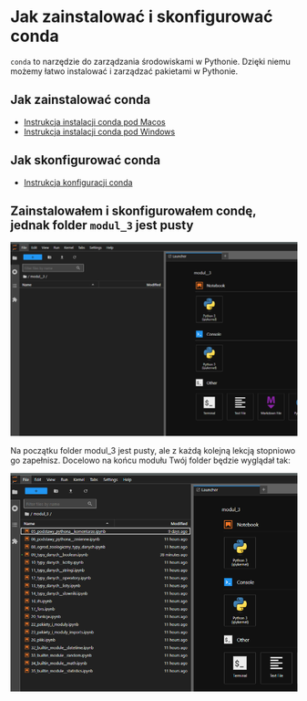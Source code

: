 
# **Jak zainstalować i skonfigurować conda**

`conda` to narzędzie do zarządzania środowiskami w Pythonie. Dzięki niemu możemy łatwo instalować i zarządzać pakietami w Pythonie.

## **Jak zainstalować conda**

- [Instrukcja instalacji conda pod Macos](assets/conda__installation_for_macos.pdf)
- [Instrukcja instalacji conda pod Windows](assets/conda__installation_for_windows.pdf)

## **Jak skonfigurować conda**

- [Instrukcja konfiguracji conda](assets/conda__configuration.pdf)


## **Zainstalowałem i skonfigurowałem condę, jednak folder `modul_3` jest pusty**

![](./assets/jupyter_lab_no_notebooks_main.png)

Na początku folder modul_3 jest pusty, ale z każdą kolejną lekcją stopniowo go zapełnisz.
Docelowo na końcu modułu Twój folder będzie wyglądał tak:

![](./assets/jupyter_lab_no_notebooks_already_with_notebooks.png)
